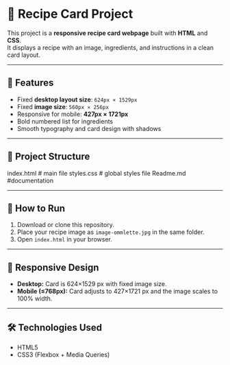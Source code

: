 # 🍫 Recipe Card Project

This project is a **responsive recipe card webpage** built with **HTML** and **CSS**.  
It displays a recipe with an image, ingredients, and instructions in a clean card layout.

---

## 📌 Features
- Fixed **desktop layout size**: `624px × 1529px`
- Fixed **image size**: `560px × 256px`
- Responsive for mobile: **427px × 1721px**
- Bold numbered list for ingredients
- Smooth typography and card design with shadows

---

## 📂 Project Structure
index.html # main file
styles.css # global styles file
Readme.md #documentation


---

## 🚀 How to Run
1. Download or clone this repository.
2. Place your recipe image as `image-ommlette.jpg` in the same folder.
3. Open `index.html` in your browser.

---

## 📱 Responsive Design
- **Desktop:** Card is 624×1529 px with fixed image size.
- **Mobile (≤768px):** Card adjusts to 427×1721 px and the image scales to 100% width.

---

## 🛠️ Technologies Used
- HTML5
- CSS3 (Flexbox + Media Queries)

